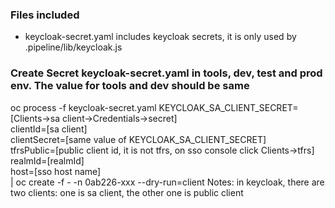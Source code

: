 ### Files included
* keycloak-secret.yaml includes keycloak secrets, it is only used by .pipeline/lib/keycloak.js

### Create Secret keycloak-secret.yaml in tools, dev, test and prod env. The value for tools and dev should be same
oc process -f keycloak-secret.yaml 
KEYCLOAK_SA_CLIENT_SECRET=[Clients->sa client->Credentials->secret] \
clientId=[sa client] \
clientSecret=[same value of KEYCLOAK_SA_CLIENT_SECRET] \
tfrsPublic=[public client id, it is not tfrs, on sso console click Clients->tfrs] \
realmId=[realmId] \
host=[sso host name] \
| oc create -f - -n 0ab226-xxx --dry-run=client
Notes: in keycloak, there are two clients: one is sa client, the other one is public client




